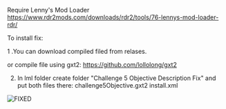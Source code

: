 Require Lenny's Mod Loader
https://www.rdr2mods.com/downloads/rdr2/tools/76-lennys-mod-loader-rdr/

To install fix:

1 .You can download compiled filed from relases.

or compile file using gxt2:
https://github.com/lollolong/gxt2

2. In lml folder create folder "Challenge 5 Objective Description Fix" and put both files there:
challenge5Objective.gxt2
install.xml

![FIXED](https://github.com/user-attachments/assets/3d2c9832-7daf-43cc-b724-27442b33f160)
